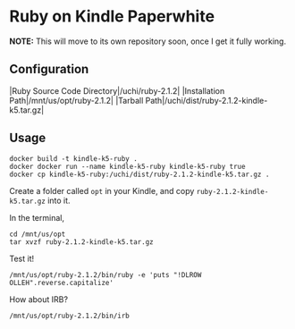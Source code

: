 
Ruby on Kindle Paperwhite
=========================

__NOTE:__ This will move to its own repository soon, once I get it fully working.


Configuration
-------------

|Ruby Source Code Directory|/uchi/ruby-2.1.2|
|Installation Path|/mnt/us/opt/ruby-2.1.2|
|Tarball Path|/uchi/dist/ruby-2.1.2-kindle-k5.tar.gz|


Usage
-----

    docker build -t kindle-k5-ruby .
    docker docker run --name kindle-k5-ruby kindle-k5-ruby true
    docker cp kindle-k5-ruby:/uchi/dist/ruby-2.1.2-kindle-k5.tar.gz .

Create a folder called `opt` in your Kindle,
and copy `ruby-2.1.2-kindle-k5.tar.gz` into it.

In the terminal,

    cd /mnt/us/opt
    tar xvzf ruby-2.1.2-kindle-k5.tar.gz

Test it!

    /mnt/us/opt/ruby-2.1.2/bin/ruby -e 'puts "!DLROW OLLEH".reverse.capitalize'

How about IRB?

    /mnt/us/opt/ruby-2.1.2/bin/irb




